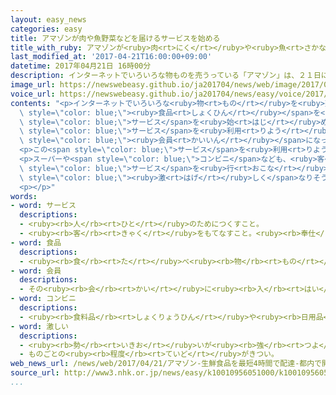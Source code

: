 ```yaml
---
layout: easy_news
categories: easy
title: アマゾンが肉や魚野菜などを届けるサービスを始める
title_with_ruby: アマゾンが<ruby>肉<rt>にく</rt></ruby>や<ruby>魚<rt>さかな</rt></ruby>、<ruby>野菜<rt>やさい</rt></ruby>などを<ruby>届<rt>とど</rt></ruby>けるサービスを<ruby>始<rt>はじ</rt></ruby>める
last_modified_at: '2017-04-21T16:00:00+09:00'
datetime: 2017年04月21日 16時00分
description: インターネットでいろいろな物ものを売うっている「アマゾン」は、２１日にちから東京とうきょうで、肉にくや魚さかな、野菜やさいなど１万まん７０００以上いじょうの食品しょくひんを届とどけるサービスを始はじめました。
image_url: https://newswebeasy.github.io/ja201704/news/web/image/2017/04/21/k10010956051000.jpg
voice_url: https://newswebeasy.github.io/ja201704/news/easy/voice/2017/04/21/k10010956051000.mp3
contents: "<p>インターネットでいろいろな<ruby>物<rt>もの</rt></ruby>を<ruby>売<rt>う</rt></ruby>っている「アマゾン」は、２１<ruby>日<rt>にち</rt></ruby>から<ruby>東京<rt>とうきょう</rt></ruby>で、<ruby>肉<rt>にく</rt></ruby>や<ruby>魚<rt>さかな</rt></ruby>、<ruby>野菜<rt>やさい</rt></ruby>など１<ruby>万<rt>まん</rt></ruby>７０００<ruby>以上<rt>いじょう</rt></ruby>の<span\
  \ style=\"color: blue;\"><ruby>食品<rt>しょくひん</rt></ruby></span>を<ruby>届<rt>とど</rt></ruby>ける<span\
  \ style=\"color: blue;\">サービス</span>を<ruby>始<rt>はじ</rt></ruby>めました。</p>\n<p>この<span\
  \ style=\"color: blue;\">サービス</span>を<ruby>利用<rt>りよう</rt></ruby>するためには、１<ruby>年<rt>ねん</rt></ruby>に３９００<ruby>円<rt>えん</rt></ruby><ruby>払<rt>はら</rt></ruby>う<span\
  \ style=\"color: blue;\"><ruby>会員<rt>かいいん</rt></ruby></span>になって、そのほか１か<ruby>月<rt>げつ</rt></ruby>に５００<ruby>円<rt>えん</rt></ruby><ruby>払<rt>はら</rt></ruby>う<ruby>必要<rt>ひつよう</rt></ruby>があります。<ruby>最<rt>もっと</rt></ruby>も<ruby>早<rt>はや</rt></ruby>い<ruby>場合<rt>ばあい</rt></ruby>、<ruby>頼<rt>たの</rt></ruby>んでから４<ruby>時間<rt>じかん</rt></ruby>で<ruby>届<rt>とど</rt></ruby>けるとアマゾンは<ruby>言<rt>い</rt></ruby>っています。</p>\n\
  <p>この<span style=\"color: blue;\">サービス</span>を<ruby>利用<rt>りよう</rt></ruby>できる<ruby>所<rt>ところ</rt></ruby>は、<ruby>港区<rt>みなとく</rt></ruby>、<ruby>江東区<rt>こうとうく</rt></ruby>、<ruby>江戸川区<rt>えどがわく</rt></ruby>など、<ruby>東京<rt>とうきょう</rt></ruby>の６つの<ruby>区<rt>く</rt></ruby>だけですが、これから<ruby>増<rt>ふ</rt></ruby>える<ruby>予定<rt>よてい</rt></ruby>です。</p>\n\
  <p>スーパーや<span style=\"color: blue;\">コンビニ</span>なども、<ruby>客<rt>きゃく</rt></ruby>がインターネットで<ruby>頼<rt>たの</rt></ruby>んだ<ruby>品物<rt>しなもの</rt></ruby>を<ruby>届<rt>とど</rt></ruby>ける<span\
  \ style=\"color: blue;\">サービス</span>を<ruby>行<rt>おこな</rt></ruby>っているため、<ruby>競争<rt>きょうそう</rt></ruby>が<span\
  \ style=\"color: blue;\"><ruby>激<rt>はげ</rt></ruby>しく</span>なりそうです。</p>\n<p></p>\n\
  <p></p>"
words:
- word: サービス
  descriptions:
  - <ruby><rb>人</rb><rt>ひと</rt></ruby>のためにつくすこと。
  - <ruby><rb>客</rb><rt>きゃく</rt></ruby>をもてなすこと。<ruby><rb>奉仕</rb><rt>ほうし</rt></ruby>。
- word: 食品
  descriptions:
  - <ruby><rb>食</rb><rt>た</rt></ruby>べ<ruby><rb>物</rb><rt>もの</rt></ruby>となるもの。<ruby><rb>食</rb><rt>た</rt></ruby>べ<ruby><rb>物</rb><rt>もの</rt></ruby>。
- word: 会員
  descriptions:
  - その<ruby><rb>会</rb><rt>かい</rt></ruby>に<ruby><rb>入</rb><rt>はい</rt></ruby>っている<ruby><rb>人</rb><rt>ひと</rt></ruby>。
- word: コンビニ
  descriptions:
  - <ruby><rb>食料品</rb><rt>しょくりょうひん</rt></ruby>や<ruby><rb>日用品</rb><rt>にちようひん</rt></ruby>が、<ruby><rb>手軽</rb><rt>てがる</rt></ruby>にいつでも<ruby><rb>買</rb><rt>か</rt></ruby>えるように<ruby><rb>開</rb><rt>ひら</rt></ruby>いている、<ruby><rb>小型</rb><rt>こがた</rt></ruby>のスーパー。
- word: 激しい
  descriptions:
  - <ruby><rb>勢</rb><rt>いきお</rt></ruby>いが<ruby><rb>強</rb><rt>つよ</rt></ruby>い。
  - ものごとの<ruby><rb>程度</rb><rt>ていど</rt></ruby>がきつい。
web_news_url: /news/web/2017/04/21/アマゾン-生鮮食品を最短4時間で配達-都内で開始/
source_url: http://www3.nhk.or.jp/news/easy/k10010956051000/k10010956051000.html
...
```

